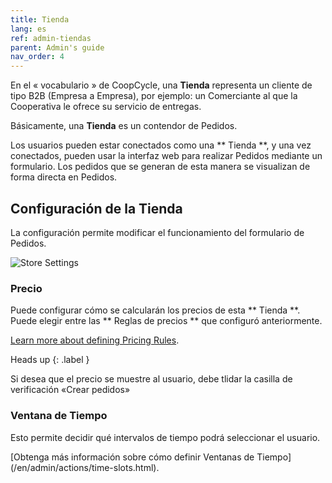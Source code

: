 ```yaml
---
title: Tienda
lang: es
ref: admin-tiendas
parent: Admin's guide
nav_order: 4
---
```


En el « vocabulario » de CoopCycle, una **Tienda** representa un cliente de tipo B2B (Empresa a Empresa), por ejemplo: un Comerciante al que la Cooperativa  le ofrece su servicio de entregas.

Básicamente, una **Tienda** es un contendor de Pedidos.

Los usuarios pueden estar conectados como una ** Tienda **, y una vez conectados, pueden usar la interfaz web para realizar Pedidos mediante un formulario.
Los pedidos que se generan de esta manera se visualizan de forma directa en Pedidos.

## Configuración de la Tienda

La configuración permite modificar el funcionamiento del formulario de Pedidos.

![Store Settings](/assets/images/store_settings_en.png)

### Precio

Puede configurar cómo se calcularán los precios de esta ** Tienda **.
Puede elegir entre las ** Reglas de precios ** que configuró anteriormente.

[Learn more about defining Pricing Rules](/en/admin/actions/pricing.html).

Heads up
{: .label }

Si desea que el precio se muestre al usuario, debe tlidar la casilla de verificación «Crear pedidos»

### Ventana de Tiempo

Esto permite decidir qué intervalos de tiempo podrá seleccionar el usuario.

[Obtenga más información sobre cómo definir Ventanas de Tiempo] (/en/admin/actions/time-slots.html).
